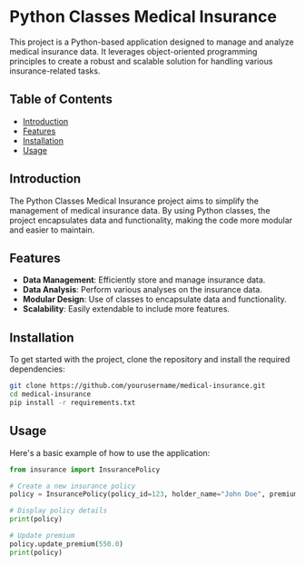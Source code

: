 # Python Classes Medical Insurance

This project is a Python-based application designed to manage and analyze medical insurance data. It leverages object-oriented programming principles to create a robust and scalable solution for handling various insurance-related tasks.

## Table of Contents
- [Introduction](#introduction)
- [Features](#features)
- [Installation](#installation)
- [Usage](#usage)

## Introduction

The Python Classes Medical Insurance project aims to simplify the management of medical insurance data. By using Python classes, the project encapsulates data and functionality, making the code more modular and easier to maintain.

## Features

- **Data Management**: Efficiently store and manage insurance data.
- **Data Analysis**: Perform various analyses on the insurance data.
- **Modular Design**: Use of classes to encapsulate data and functionality.
- **Scalability**: Easily extendable to include more features.

## Installation

To get started with the project, clone the repository and install the required dependencies:

```bash
git clone https://github.com/yourusername/medical-insurance.git
cd medical-insurance
pip install -r requirements.txt
```

## Usage

Here's a basic example of how to use the application:

```python
from insurance import InsurancePolicy

# Create a new insurance policy
policy = InsurancePolicy(policy_id=123, holder_name="John Doe", premium=500.0)

# Display policy details
print(policy)

# Update premium
policy.update_premium(550.0)
print(policy)
```